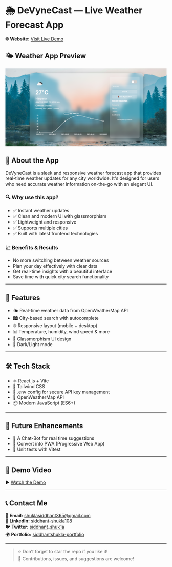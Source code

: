 # 🌦️ DeVyneCast — Live Weather Forecast App

**🌐 Website:** [Visit Live Demo](https://devynecast.netlify.app/)

## 🌤️ Weather App Preview

![Weather App Preview](./poster.png)


## 🧭 About the App

DeVyneCast is a sleek and responsive weather forecast app that provides real-time weather updates for any city worldwide. It's designed for users who need accurate weather information on-the-go with an elegant UI.

### 🔍 Why use this app?

- ✅ Instant weather updates
- ✅ Clean and modern UI with glassmorphism
- ✅ Lightweight and responsive
- ✅ Supports multiple cities
- ✅ Built with latest frontend technologies

### 📈 Benefits & Results

- No more switching between weather sources
- Plan your day effectively with clear data
- Get real-time insights with a beautiful interface
- Save time with quick city search functionality

---

## 🚀 Features

- 🌤️ Real-time weather data from OpenWeatherMap API
- 🏙️ City-based search with autocomplete
- 🌐 Responsive layout (mobile + desktop)
- 📊 Temperature, humidity, wind speed & more
- 🎨 Glassmorphism UI design
- 🌙 Dark/Light mode 

---

## 🛠 Tech Stack

- ⚛️ React.js + Vite
- 💨 Tailwind CSS
- 🔐 .env config for secure API key management
- 🔗 OpenWeatherMap API
- 📦 Modern JavaScript (ES6+)

---

## 🧭 Future Enhancements

- 🤖 A Chat-Bot for real time suggestions
- 📱 Convert into PWA (Progressive Web App)
- 🧪 Unit tests with Vitest

---

## 🎥 Demo Video

▶️ [Watch the Demo](https://drive.google.com/file/d/1GsX1_hPxBhw6FiJ9HWkqFptMu4TsKG7U/view?usp=drivesdk)

---

## 📞 Contact Me

📧 **Email:** shuklasiddhant365@gmail.com  
💼 **LinkedIn:** [siddhant-shukla108](https://www.linkedin.com/in/siddhant-shukla108/) <br/>
🐦 **Twitter:** [siddhant_shuk1a](https://x.com/siddhant_shuk1a)  
🌍 **Portfolio:** [siddhantshukla-portfolio](https://siddhantshukla-portfolio.netlify.app/)

---

> ⭐ Don’t forget to star the repo if you like it!  
> 🤝 Contributions, issues, and suggestions are welcome!
